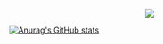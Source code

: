 <!-- header -->
<p align="center">
  <img src="https://capsule-render.vercel.app/api?type=waving&color=ACBCFF&fontColor=0F1035&height=200&section=header&text=Welcome+to+Boram's+Github!👋&fontSize=40" />
</p>


<!-- main content -->
[![Anurag's GitHub stats](https://github-readme-stats.vercel.app/api?username=qhfka0090)](https://github.com/anuraghazra/github-readme-stats)

<!--
**qhfka0090/qhfka0090** is a ✨ _special_ ✨ repository because its `README.md` (this file) appears on your GitHub profile.

Here are some ideas to get you started:

- 🔭 I’m currently working on ...
- 🌱 I’m currently learning ...
- 👯 I’m looking to collaborate on ...
- 🤔 I’m looking for help with ...
- 💬 Ask me about ...
- 📫 How to reach me: ...
- 😄 Pronouns: ...
- ⚡ Fun fact: ...
-->
